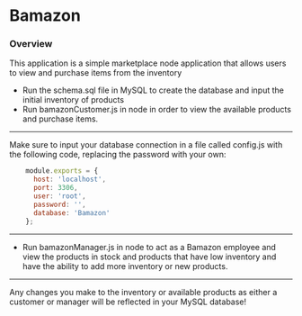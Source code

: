 # Bamazon
### Overview
This application is a simple marketplace node application that allows users to view and purchase items from the inventory

* Run the schema.sql file in MySQL to create the database and input the initial inventory of products
* Run bamazonCustomer.js in node in order to view the available products and purchase items.
- - -
Make sure to input your database connection in a file called config.js with the following code, replacing the password with your own:
```JavaScript
	module.exports = {
	  host: 'localhost',
	  port: 3306,
	  user: 'root',
	  password: '',
	  database: 'Bamazon'
	};
  ```
- - -
* Run bamazonManager.js in node to act as a Bamazon employee and view the products in stock and products that have low inventory and have the ability to add more inventory or new products.
- - -
Any changes you make to the inventory or available products as either a customer or manager will be reflected in your MySQL database!


